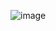 ![image](https://github.com/nvmarzakov/SoftUni-HTML-and-CSS/assets/114495254/89f0c1dd-0b88-4ab2-af3a-677411019db2)
